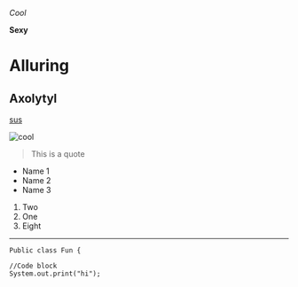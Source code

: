 *Cool*

**Sexy**

# Alluring

## Axolytyl 

[sus](https://www.innersloth.com/games/among-us/)

![cool](https://static.wikia.nocookie.net/shipping/images/c/c9/D5a34hh-3eaf1fb5-107a-4852-9991-2ae81043a2fe.png/revision/latest?cb=20200713000033) 


> This is a quote

* Name 1
* Name 2
* Name 3

1. Two
2. One
3. Eight

---

` Public class Fun { `
```
//Code block
System.out.print("hi");
```
